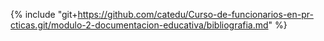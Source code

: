 {% include "git+https://github.com/catedu/Curso-de-funcionarios-en-pr-cticas.git/modulo-2-documentacion-educativa/bibliografia.md" %}